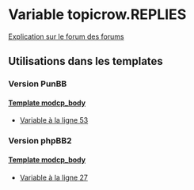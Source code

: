 # Variable topicrow.REPLIES
[Explication sur le forum des forums](http://forum.forumactif.com/t294113-listing-des-variables#topicrow.REPLIES)
## Utilisations dans les templates
### Version PunBB
#### [Template modcp_body](punbb/modcp_body.md)
* [Variable à la ligne 53](../punbb/modcp_body.tpl#L53)
### Version phpBB2
#### [Template modcp_body](subsilver/modcp_body.md)
* [Variable à la ligne 27](../subsilver/modcp_body.tpl#L27)
